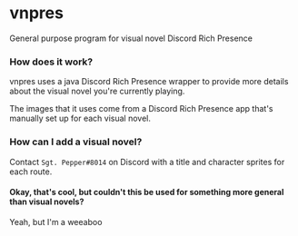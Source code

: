 # vnpres
General purpose program for visual novel Discord Rich Presence

### How does it work?
vnpres uses a java Discord Rich Presence wrapper to provide more details about the visual novel you're currently playing. 

The images that it uses come from a Discord Rich Presence app that's manually set up for each visual novel.

### How can I add a visual novel?
Contact `Sgt. Pepper#8014` on Discord with a title and character sprites for each route.

#### Okay, that's cool, but couldn't this be used for something more general than visual novels?
Yeah, but I'm a weeaboo
